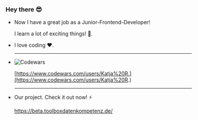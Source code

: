 ### Hey there :sunglasses:

- Now I have a great job as a Junior-Frontend-Developer!

  I learn a lot of exciting things! :muscle:.

- I love coding ♥️.

  ---




- ![Codewars ](https://www.codewars.com/users/Katja%20R./badges/small) 
    
    [https://www.codewars.com/users/Katja%20R.](https://www.codewars.com/users/Katja%20R.)

   ---




- Our project. Check it out now! ⚡
  
  https://beta.toolboxdatenkompetenz.de/





<!--
**katja-roehlig/katja-roehlig** is a ✨ _special_ ✨ repository because its `README.md` (this file) appears on your GitHub profile.

Here are some ideas to get you started:

- 🔭 I’m currently working on ...
- 🌱 I’m currently learning ...
- 👯 I’m looking to collaborate on ...
- 🤔 I’m looking for help with ...
- 💬 Ask me about ...
- 📫 How to reach me: ...
- 😄 Pronouns: ...
- ⚡ Fun fact: ...
-->
